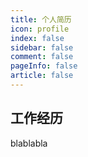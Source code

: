 ```yaml
---
title: 个人简历
icon: profile
index: false
sidebar: false
comment: false
pageInfo: false
article: false
---
```


## 工作经历

blablabla

